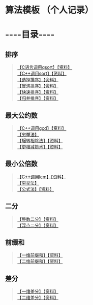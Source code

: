 # 算法模板 （个人记录）  


# ----目录----  
## 排序  
> [【C语言调用qsort】](https://github.com/1cyberlangke1/Algorithm-Template-Personal-Notes/blob/main/%E4%BB%A3%E7%A0%81%E6%A8%A1%E6%9D%BF%E8%AE%B0%E5%BD%95/%E6%8E%92%E5%BA%8F%E7%AE%97%E6%B3%95/C%E8%AF%AD%E8%A8%80%E8%B0%83%E7%94%A8qsort.c)[【资料】](https://blog.csdn.net/weixin_72357342/article/details/130628874)  
> [【C++调用sort】](https://github.com/1cyberlangke1/Algorithm-Template-Personal-Notes/blob/main/%E4%BB%A3%E7%A0%81%E6%A8%A1%E6%9D%BF%E8%AE%B0%E5%BD%95/%E6%8E%92%E5%BA%8F%E7%AE%97%E6%B3%95/C%2B%2B%E8%B0%83%E7%94%A8sort.cpp)[【资料】](https://blog.csdn.net/qq_41575507/article/details/105936466?app_version=6.2.4&code=app_1562916241&csdn_share_tail=%7B%22type%22%3A%22blog%22%2C%22rType%22%3A%22article%22%2C%22rId%22%3A%22105936466%22%2C%22source%22%3A%22qq_44536000%22%7D&uLinkId=usr1mkqgl919blen&utm_source=app)  
> [【选择排序】](https://github.com/1cyberlangke1/Algorithm-Template-Personal-Notes/blob/main/%E4%BB%A3%E7%A0%81%E6%A8%A1%E6%9D%BF%E8%AE%B0%E5%BD%95/%E6%8E%92%E5%BA%8F%E7%AE%97%E6%B3%95/%E9%80%89%E6%8B%A9%E6%8E%92%E5%BA%8F.c)[【资料】](https://www.runoob.com/w3cnote/selection-sort.html)  
> [【冒泡排序】](https://github.com/1cyberlangke1/Algorithm-Template-Personal-Notes/blob/main/%E4%BB%A3%E7%A0%81%E6%A8%A1%E6%9D%BF%E8%AE%B0%E5%BD%95/%E6%8E%92%E5%BA%8F%E7%AE%97%E6%B3%95/%E5%86%92%E6%B3%A1%E6%8E%92%E5%BA%8F.c)[【资料】](https://www.runoob.com/w3cnote/bubble-sort.html)  
> [【快速排序】](https://github.com/1cyberlangke1/Algorithm-Template-Personal-Notes/blob/main/%E4%BB%A3%E7%A0%81%E6%A8%A1%E6%9D%BF%E8%AE%B0%E5%BD%95/%E6%8E%92%E5%BA%8F%E7%AE%97%E6%B3%95/%E5%BF%AB%E9%80%9F%E6%8E%92%E5%BA%8F.c)[【资料】](https://www.runoob.com/w3cnote/quick-sort-2.html)  
> [【归并排序】](https://github.com/1cyberlangke1/Algorithm-Template-Personal-Notes/blob/main/%E4%BB%A3%E7%A0%81%E6%A8%A1%E6%9D%BF%E8%AE%B0%E5%BD%95/%E6%8E%92%E5%BA%8F%E7%AE%97%E6%B3%95/%E5%BD%92%E5%B9%B6%E6%8E%92%E5%BA%8F.c)[【资料】](https://www.runoob.com/w3cnote/merge-sort.html)  
## 最大公约数  
>[【C++调用gcd】](https://github.com/1cyberlangke1/Algorithm-Template-Personal-Notes/blob/main/%E4%BB%A3%E7%A0%81%E6%A8%A1%E6%9D%BF%E8%AE%B0%E5%BD%95/%E6%9C%80%E5%A4%A7%E5%85%AC%E7%BA%A6%E6%95%B0/C%2B%2B%E8%B0%83%E7%94%A8gcd.cpp)[【资料】](https://blog.csdn.net/Strengthennn/article/details/120789648)  
> [【穷举法】](https://github.com/1cyberlangke1/Algorithm-Template-Personal-Notes/blob/main/%E4%BB%A3%E7%A0%81%E6%A8%A1%E6%9D%BF%E8%AE%B0%E5%BD%95/%E6%9C%80%E5%A4%A7%E5%85%AC%E7%BA%A6%E6%95%B0/%E7%A9%B7%E4%B8%BE%E6%B3%95.c)  
> [【辗转相除法】](https://github.com/1cyberlangke1/Algorithm-Template-Personal-Notes/blob/main/%E4%BB%A3%E7%A0%81%E6%A8%A1%E6%9D%BF%E8%AE%B0%E5%BD%95/%E6%9C%80%E5%A4%A7%E5%85%AC%E7%BA%A6%E6%95%B0/%E8%BE%97%E8%BD%AC%E7%9B%B8%E9%99%A4%E6%B3%95.c)[【资料】](https://baike.baidu.com/item/%E6%AC%A7%E5%87%A0%E9%87%8C%E5%BE%97%E7%AE%97%E6%B3%95/1647675?fromtitle=%E8%BE%97%E8%BD%AC%E7%9B%B8%E9%99%A4%E6%B3%95&fromid=4625352&fr=aladdin)  
> [【更相减损术】](https://github.com/1cyberlangke1/Algorithm-Template-Personal-Notes/blob/main/%E4%BB%A3%E7%A0%81%E6%A8%A1%E6%9D%BF%E8%AE%B0%E5%BD%95/%E6%9C%80%E5%A4%A7%E5%85%AC%E7%BA%A6%E6%95%B0/%E6%9B%B4%E7%9B%B8%E5%87%8F%E6%8D%9F%E6%9C%AF.c)[【资料】](https://baike.baidu.com/item/%E6%9B%B4%E7%9B%B8%E5%87%8F%E6%8D%9F%E6%9C%AF?fromModule=lemma_search-box)
## 最小公倍数  
>[【C++调用lcm】](https://github.com/1cyberlangke1/Algorithm-Template-Personal-Notes/blob/main/%E4%BB%A3%E7%A0%81%E6%A8%A1%E6%9D%BF%E8%AE%B0%E5%BD%95/%E6%9C%80%E5%B0%8F%E5%85%AC%E5%80%8D%E6%95%B0/c%2B%2B%E8%B0%83%E7%94%A8lcm.cpp)[【资料】](https://blog.csdn.net/Strengthennn/article/details/120789648)  
>[【穷举法】](https://github.com/1cyberlangke1/Algorithm-Template-Personal-Notes/blob/main/%E4%BB%A3%E7%A0%81%E6%A8%A1%E6%9D%BF%E8%AE%B0%E5%BD%95/%E6%9C%80%E5%B0%8F%E5%85%AC%E5%80%8D%E6%95%B0/%E7%A9%B7%E4%B8%BE%E6%B3%95.c)  
>[【公式法】](https://github.com/1cyberlangke1/Algorithm-Template-Personal-Notes/commit/6eac3a9f2e87bf1ed0e17f55cf60ea4064e03f26)[【资料】](https://baike.baidu.com/item/%E6%9C%80%E5%B0%8F%E5%85%AC%E5%80%8D%E6%95%B0/6192375)  
## 二分  
> [【整数二分】](https://github.com/1cyberlangke1/Algorithm-Template-Personal-Notes/blob/main/%E4%BB%A3%E7%A0%81%E6%A8%A1%E6%9D%BF%E8%AE%B0%E5%BD%95/%E4%BA%8C%E5%88%86/%E6%95%B4%E6%95%B0%E4%BA%8C%E5%88%86.c)[【资料】](https://blog.csdn.net/Weraphael/article/details/128839976)  
> [【浮点二分】](https://github.com/1cyberlangke1/Algorithm-Template-Personal-Notes/blob/main/%E4%BB%A3%E7%A0%81%E6%A8%A1%E6%9D%BF%E8%AE%B0%E5%BD%95/%E4%BA%8C%E5%88%86/%E6%B5%AE%E7%82%B9%E4%BA%8C%E5%88%86.c)[【资料】](https://blog.csdn.net/Weraphael/article/details/128839976)  
## 前缀和  
> [【一维前缀和】](https://github.com/1cyberlangke1/Algorithm-Template-Personal-Notes/commit/255f1796570b699f4af61342b1b8e857fac132f7)[【资料】](https://blog.csdn.net/qq_62464995/article/details/126753578)  
> [【二维前缀和】](https://github.com/1cyberlangke1/Algorithm-Template-Personal-Notes/blob/main/%E4%BB%A3%E7%A0%81%E6%A8%A1%E6%9D%BF%E8%AE%B0%E5%BD%95/%E5%89%8D%E7%BC%80%E5%92%8C/%E4%BA%8C%E7%BB%B4%E5%89%8D%E7%BC%80%E5%92%8C.c)[【资料】](https://blog.csdn.net/qq_62464995/article/details/126753578)  
## 差分  
> [【一维差分】](https://github.com/1cyberlangke1/Algorithm-Template-Personal-Notes/blob/main/%E4%BB%A3%E7%A0%81%E6%A8%A1%E6%9D%BF%E8%AE%B0%E5%BD%95/%E5%B7%AE%E5%88%86/%E4%B8%80%E7%BB%B4%E5%B7%AE%E5%88%86.c)[【资料】](https://zhuanlan.zhihu.com/p/438781582)  
> [【二维差分】](https://github.com/1cyberlangke1/Algorithm-Template-Personal-Notes/blob/main/%E4%BB%A3%E7%A0%81%E6%A8%A1%E6%9D%BF%E8%AE%B0%E5%BD%95/%E5%B7%AE%E5%88%86/%E4%BA%8C%E7%BB%B4%E5%B7%AE%E5%88%86.c)[【资料】](https://zhuanlan.zhihu.com/p/439268614)
